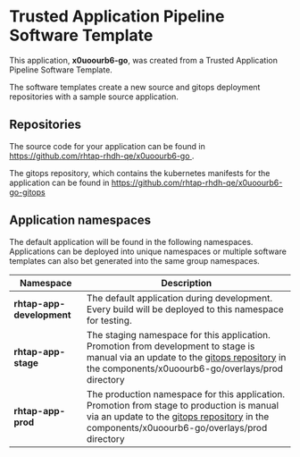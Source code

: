 # Trusted Application Pipeline Software Template

This application, **x0uoourb6-go**, was created from a Trusted Application Pipeline Software Template.

The software templates create a new source and gitops deployment repositories with a sample source application. 

## Repositories

The source code for your application can be found in [https://github.com/rhtap-rhdh-qe/x0uoourb6-go ](https://github.com/rhtap-rhdh-qe/x0uoourb6-go ).
 
The gitops repository, which contains the kubernetes manifests for the application can be found in 
[https://github.com/rhtap-rhdh-qe/x0uoourb6-go-gitops ](https://github.com/rhtap-rhdh-qe/x0uoourb6-go-gitops ) 

## Application namespaces 

The default application will be found in the following namespaces. Applications can be deployed into unique namespaces or multiple software templates can also bet generated into the same group namespaces.  

|  Namespace   |  Description   |  
| -------- | -------- |   
| **rhtap-app-development** | The default application during development. Every build will be deployed to this namespace for testing. | 
| **rhtap-app-stage** | The staging namespace for this application. Promotion from development to stage is manual via an update to the [gitops repository](https://github.com/rhtap-rhdh-qe/x0uoourb6-go-gitops ) in the components/x0uoourb6-go/overlays/prod directory |  
| **rhtap-app-prod** | The production namespace for this application. Promotion from stage to production is manual via an update to the [gitops repository](https://github.com/rhtap-rhdh-qe/x0uoourb6-go-gitops ) in the components/x0uoourb6-go/overlays/prod directory | 